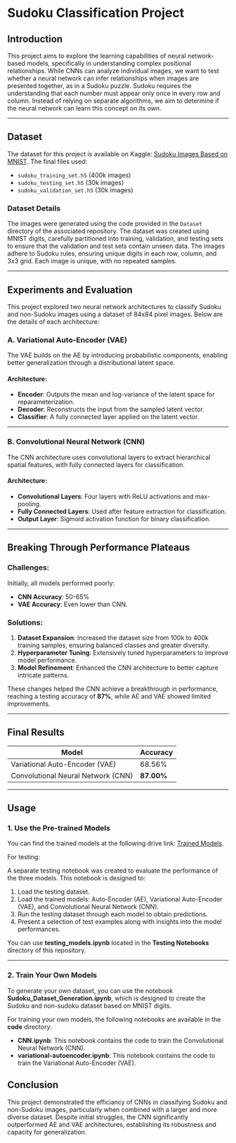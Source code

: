 # Sudoku Classification Project

## Introduction

This project aims to explore the learning capabilities of neural network-based models, specifically in understanding complex positional relationships. While CNNs can analyze individual images, we want to test whether a neural network can infer relationships when images are presented together, as in a Sudoku puzzle. Sudoku requires the understanding that each number must appear only once in every row and column. Instead of relying on separate algorithms, we aim to determine if the neural network can learn this concept on its own.

---

## Dataset
The dataset for this project is available on Kaggle: [Sudoku Images Based on MNIST](https://www.kaggle.com/datasets/laithnayal/sudoku-images-based-on-mnist). The final files used:

- `sudoku_training_set.h5` (400k images)
- `sudoku_testing_set.h5` (30k images)
- `sudoku_validation_set.h5` (30k images)

### Dataset Details
The images were generated using the code provided in the `Dataset` directory of the associated repository. The dataset was created using MNIST digits, carefully partitioned into training, validation, and testing sets to ensure that the validation and test sets contain unseen data. The images adhere to Sudoku rules, ensuring unique digits in each row, column, and 3x3 grid. Each image is unique, with no repeated samples.

---

## Experiments and Evaluation

This project explored two neural network architectures to classify Sudoku and non-Sudoku images using a dataset of 84x84 pixel images. Below are the details of each architecture:


### A. Variational Auto-Encoder (VAE)
The VAE builds on the AE by introducing probabilistic components, enabling better generalization through a distributional latent space.

#### Architecture:
- **Encoder**: Outputs the mean and log-variance of the latent space for reparameterization.
- **Decoder**: Reconstructs the input from the sampled latent vector.
- **Classifier**: A fully connected layer applied on the latent vector.

---

### B. Convolutional Neural Network (CNN)
The CNN architecture uses convolutional layers to extract hierarchical spatial features, with fully connected layers for classification.

#### Architecture:
- **Convolutional Layers**: Four layers with ReLU activations and max-pooling.
- **Fully Connected Layers**: Used after feature extraction for classification.
- **Output Layer**: Sigmoid activation function for binary classification.

---

## Breaking Through Performance Plateaus

### Challenges:
Initially, all models performed poorly:
- **CNN Accuracy**: 50-65%
- **VAE Accuracy**: Even lower than CNN.

### Solutions:
1. **Dataset Expansion**: Increased the dataset size from 100k to 400k training samples, ensuring balanced classes and greater diversity.
2. **Hyperparameter Tuning**: Extensively tuned hyperparameters to improve model performance.
3. **Model Refinement**: Enhanced the CNN architecture to better capture intricate patterns.

These changes helped the CNN achieve a breakthrough in performance, reaching a testing accuracy of **87%**, while AE and VAE showed limited improvements.

---

## Final Results

| Model                  | Accuracy |
|------------------------|----------|
| Variational Auto-Encoder (VAE) | 68.56%   |
| Convolutional Neural Network (CNN) | **87.00%**   |

---

## Usage

### 1. Use the Pre-trained Models
You can find the trained models at the following drive link: [Trained Models](https://drive.google.com/drive/folders/1YmfZWEdJoFGLlJcq2NteSS9qLh5Nd2tN?usp=sharing).

For testing:

A separate testing notebook was created to evaluate the performance of the three models. This notebook is designed to:

1. Load the testing dataset.
2. Load the trained models: Auto-Encoder (AE), Variational Auto-Encoder (VAE), and Convolutional Neural Network (CNN).
3. Run the testing dataset through each model to obtain predictions.
4. Present a selection of test examples along with insights into the model performances.

You can use  **testing_models.ipynb** located in the **Testing Notebooks** directory of this repository.

---

### 2. Train Your Own Models

To generate your own dataset, you can use the notebook **Sudoku_Dataset_Generation.ipynb**, which is designed to create the Sudoku and non-sudoku dataset based on MNIST digits.

For training your own models, the following notebooks are available in the **code** directory:

- **CNN.ipynb**: This notebook contains the code to train the Convolutional Neural Network (CNN).
- **variational-autoencoder.ipynb**: This notebook contains the code to train the Variational Auto-Encoder (VAE).


## Conclusion
This project demonstrated the efficiancy of CNNs in classifying Sudoku and non-Sudoku images, particularly when combined with a larger and more diverse dataset. Despite initial struggles, the CNN significantly outperformed AE and VAE architectures, establishing its robustness and capacity for generalization.
